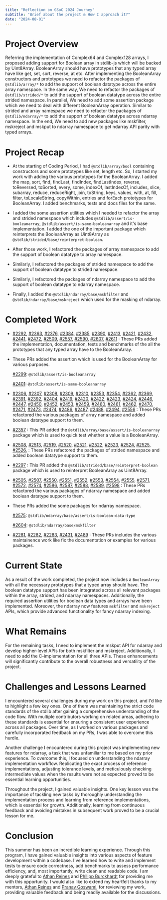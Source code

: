 ```yaml
---
title: "Reflection on GSoC 2024 Journey"
subtitle: "Brief about the project & How I approach it?"
date: "2024-08-01"
---
```


# Project Overview

Referring the implementation of Complex64 and Complex128 arrays, I proposed adding support for Boolean array in stdlib-js which will be backed by Uint8Array. BooleanArray should have prototypes that any typed array have like get, set, sort, reverse, at etc. After implementing the BooleanArray constructors and prototypes we need to refactor the packages of `@stdlib/array/*` to add the support of boolean datatype across the entire array namespace. In the same way, We need to refactor the packages of `@stdlib/strided/*` to add the support of boolean datatype across the entire strided namespace. In parallel, We need to add some assertion package which we need to deal with different BooleanArray operation. Similar to strided and array namespace we need to refactor the packages of `@stdlib/ndarray/*` to add the support of boolean datatype across ndarray namespace. In the end, We need to add new packages like mskfilter, mskreject and mskput to ndarray namespace to get ndarray API parity with typed arrays.

# Project Recap

- At the starting of Coding Period, I had `@stdlib/array/bool` containing constructors and some prototypes like set, length etc. So, I started my work with adding the various prototypes for the BooleanArray. I added the map, sort, find, findLast, findIndex, findLastIndex, reverse, toReversed, toSorted, every, some, indexOf, lastIndexOf, includes, slice, subarray, reduce, reduceRight, join, toString, keys, values, with, at, fill, filter, toLocaleString, copyWithin, entries and forEach prototypes for BooleanArray. I added benchmarks, tests and docs files for the same.

- I added the some assertion utilities which I needed to refactor the array and strided namespace which includes `@stdlib/assert/is-booleanarray`, `@stdlib/assert/is-same-booleanarray` and it's base implementation. I added the one of the important package which reinterprets the BooleanArray as Uint8Array as `@stdlib/strided/base/reinterpret-boolean`.

- After those work, I refactored the packages of array namespace to add the support of boolean datatype to array namespace.
- Similarly, I refactored the packages of strided namespace to add the support of boolean datatype to strided namespace.
- Similarly, I refactored the packages of ndarray namespace to add the support of boolean datatype to ndarray namespace.
- Finally, I added the `@stdlib/ndarray/base/mskfilter` and `@stdlib/ndarray/base/mskreject` which used for the masking of ndarray.

# Completed Work

- [#2292](https://github.com/stdlib-js/stdlib/pull/2292), [#2363](https://github.com/stdlib-js/stdlib/pull/2363), [#2376](https://github.com/stdlib-js/stdlib/pull/2376), [#2384](https://github.com/stdlib-js/stdlib/pull/2384), [#2385](https://github.com/stdlib-js/stdlib/pull/2385), [#2390](https://github.com/stdlib-js/stdlib/pull/2390), [#2413](https://github.com/stdlib-js/stdlib/pull/2413), [#2421](https://github.com/stdlib-js/stdlib/pull/2421), [#2432](https://github.com/stdlib-js/stdlib/pull/2432), [#2441](https://github.com/stdlib-js/stdlib/pull/2441), [#2472](https://github.com/stdlib-js/stdlib/pull/2472), [#2509](https://github.com/stdlib-js/stdlib/pull/2509), [#2557](https://github.com/stdlib-js/stdlib/pull/2557), [#2590](https://github.com/stdlib-js/stdlib/pull/2590), [#2607](https://github.com/stdlib-js/stdlib/pull/2607), [#2611](https://github.com/stdlib-js/stdlib/pull/2611) : These PRs added the implementation, documentation, tests and benchmarks of the all the prototypes that any typed array have to the BooleanArray.

- These PRs added the assertion which is used for the BooleanArray for various purposes.

  [#2299](https://github.com/stdlib-js/stdlib/pull/2299): `@stdlib/assert/is-booleanarray`

  [#2401](https://github.com/stdlib-js/stdlib/pull/2401): `@stdlib/assert/is-same-booleanarray`

- [#2306](https://github.com/stdlib-js/stdlib/pull/2306), [#2307](https://github.com/stdlib-js/stdlib/pull/2307), [#2308](https://github.com/stdlib-js/stdlib/pull/2308), [#2309](https://github.com/stdlib-js/stdlib/pull/2309), [#2310](https://github.com/stdlib-js/stdlib/pull/2310), [#2353](https://github.com/stdlib-js/stdlib/pull/2353), [#2354](https://github.com/stdlib-js/stdlib/pull/2354), [#2362](https://github.com/stdlib-js/stdlib/pull/2362), [#2369](https://github.com/stdlib-js/stdlib/pull/2369), [#2391](https://github.com/stdlib-js/stdlib/pull/2391), [#2392](https://github.com/stdlib-js/stdlib/pull/2392), [#2404](https://github.com/stdlib-js/stdlib/pull/2404), [#2419](https://github.com/stdlib-js/stdlib/pull/2419), [#2420](https://github.com/stdlib-js/stdlib/pull/2420), [#2422](https://github.com/stdlib-js/stdlib/pull/2422), [#2423](https://github.com/stdlib-js/stdlib/pull/2423), [#2424](https://github.com/stdlib-js/stdlib/pull/2424), [#2446](https://github.com/stdlib-js/stdlib/pull/2446), [#2447](https://github.com/stdlib-js/stdlib/pull/2447), [#2450](https://github.com/stdlib-js/stdlib/pull/2450), [#2452](https://github.com/stdlib-js/stdlib/pull/2452), [#2453](https://github.com/stdlib-js/stdlib/pull/2453), [#2459](https://github.com/stdlib-js/stdlib/pull/2459), [#2460](https://github.com/stdlib-js/stdlib/pull/2460), [#2461](https://github.com/stdlib-js/stdlib/pull/2461), [#2462](https://github.com/stdlib-js/stdlib/pull/2462), [#2470](https://github.com/stdlib-js/stdlib/pull/2470), [#2471](https://github.com/stdlib-js/stdlib/pull/2471), [#2473](https://github.com/stdlib-js/stdlib/pull/2473), [#2474](https://github.com/stdlib-js/stdlib/pull/2474), [#2486](https://github.com/stdlib-js/stdlib/pull/2486), [#2487](https://github.com/stdlib-js/stdlib/pull/2487), [#2488](https://github.com/stdlib-js/stdlib/pull/2488), [#2494](https://github.com/stdlib-js/stdlib/pull/2494), [#2556](https://github.com/stdlib-js/stdlib/pull/2556) : These PRs refactored the various packages of array namespace and added boolean datatype support to them.

- [#2357](https://github.com/stdlib-js/stdlib/pull/2357) : This PR added the `@stdlib/array/base/assert/is-booleanarray` package which is used to quick test whether a value is a BooleanArray.

- [#2508](https://github.com/stdlib-js/stdlib/pull/2508), [#2513](https://github.com/stdlib-js/stdlib/pull/2513), [#2519](https://github.com/stdlib-js/stdlib/pull/2519), [#2520](https://github.com/stdlib-js/stdlib/pull/2520), [#2521](https://github.com/stdlib-js/stdlib/pull/2521), [#2522](https://github.com/stdlib-js/stdlib/pull/2522), [#2523](https://github.com/stdlib-js/stdlib/pull/2523), [#2524](https://github.com/stdlib-js/stdlib/pull/2524), [#2525](https://github.com/stdlib-js/stdlib/pull/2525), [#2526](https://github.com/stdlib-js/stdlib/pull/2526), : These PRs refactored the packages of strided namespace and added boolean datatype support to them.

- [#2297](https://github.com/stdlib-js/stdlib/pull/2297) : This PR added the `@stdlib/strided/base/reinterpret-boolean` package which is used to reinterpret BooleanArray as Uint8Array.

- [#2505](https://github.com/stdlib-js/stdlib/pull/2505), [#2507](https://github.com/stdlib-js/stdlib/pull/2507), [#2550](https://github.com/stdlib-js/stdlib/pull/2550), [#2551](https://github.com/stdlib-js/stdlib/pull/2551), [#2552](https://github.com/stdlib-js/stdlib/pull/2552), [#2553](https://github.com/stdlib-js/stdlib/pull/2553), [#2554](https://github.com/stdlib-js/stdlib/pull/2554), [#2555](https://github.com/stdlib-js/stdlib/pull/2555), [#2571](https://github.com/stdlib-js/stdlib/pull/2571), [#2572](https://github.com/stdlib-js/stdlib/pull/2572), [#2574](https://github.com/stdlib-js/stdlib/pull/2574), [#2586](https://github.com/stdlib-js/stdlib/pull/2586), [#2587](https://github.com/stdlib-js/stdlib/pull/2587), [#2588](https://github.com/stdlib-js/stdlib/pull/2588), [#2589](https://github.com/stdlib-js/stdlib/pull/2589), [#2598](https://github.com/stdlib-js/stdlib/pull/2598) : These PRs refactored the various packages of ndarray namespace and added boolean datatype support to them.

- These PRs added the some packages for ndarray namespace.

  [#2575](https://github.com/stdlib-js/stdlib/pull/2575): `@stdlib/ndarray/base/assert/is-boolean-data-type`

  [#2604](https://github.com/stdlib-js/stdlib/pull/2604): `@stdlib/ndarray/base/mskfilter`

- [#2281](https://github.com/stdlib-js/stdlib/pull/2281), [#2282](https://github.com/stdlib-js/stdlib/pull/2282), [#2283](https://github.com/stdlib-js/stdlib/pull/2283), [#2431](https://github.com/stdlib-js/stdlib/pull/2431), [#2489](https://github.com/stdlib-js/stdlib/pull/2489) : These PRs includes the various maintainence work like fix the documentation or examples for various packages.

# Current State

As a result of the work completed, the project now includes a `BooleanArray` with all the necessary prototypes that a typed array should have. The boolean datatype support has been integrated across all relevant packages within the array, strided, and ndarray namespaces. Additionally, the required assertion utilities for boolean data types and arrays have been implemented. Moreover, the ndarray now features `mskfilter` and `mskreject` APIs, which provide advanced functionality for fancy ndarray indexing.

# What Remains

For the remaining tasks, I need to implement the mskput API for ndarray and develop higher-level APIs for both mskfilter and mskreject. Additionally, I need to add the C-implementation for all three APIs. These enhancements will significantly contribute to the overall robustness and versatility of the project.

# Challenges and Lessons Learned

I encountered several challenges during my work on this project, and I'd like to highlight a few key ones. One of them was maintaining the strict code standards of the stdlib after gaining a comprehensive understanding of the code flow. With multiple contributors working on related areas, adhering to these standards is essential for ensuring a consistent user experience across all packages. Over time, as I worked on various packages and carefully incorporated feedback on my PRs, I was able to overcome this hurdle.

Another challenge I encountered during this project was implementing new features for ndarray, a task that was unfamiliar to me based on my prior experience. To overcome this, I focused on understanding the ndarray implementation workflow. Replicating the exact process of reference implementations, adjusting tolerance levels, and meticulously checking intermediate values when the results were not as expected proved to be essential learning opportunities.

Throughout the project, I gained valuable insights. One key lesson was the importance of tackling new tasks by thoroughly understanding the implementation process and learning from reference implementations, which is essential for growth. Additionally, learning from continuous feedback and avoiding mistakes in subsequent work proved to be a crucial lesson for me.

# Conclusion

This summer has been an incredible learning experience. Through this program, I have gained valuable insights into various aspects of feature development within a codebase. I've learned how to write and implement tests to ensure code correctness, add benchmarks to assess performance efficiency, and, most importantly, write clean and readable code. I am deeply grateful to [Athan Reines](https://github.com/kgryte) and [Philipp Burckhardt](https://github.com/Planeshifter) for providing me with this opportunity. I would also like to extend my heartfelt thanks to my mentors, [Athan Reines](https://github.com/kgryte) and [Pranav Goswami](https://github.com/Pranavchiku), for reviewing my work, providing valuable feedback and being readliy available for the discussions.
